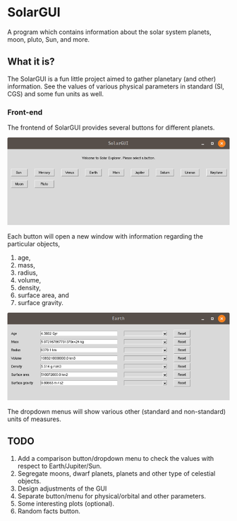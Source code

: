 # SolarGUI
A program which contains information about the solar system planets, moon, pluto, Sun, and more.

## What it is?
The SolarGUI is a fun little project aimed to gather planetary (and other) information. See the values of various
physical parameters in standard (SI, CGS) and some fun units as well.

### Front-end

The frontend of SolarGUI provides several buttons for different planets.

![img.png](src/images/SolarGUI__frontend.png)

Each button will open a new window with information regarding the particular objects,

1. age,
2. mass,
3. radius,
4. volume,
5. density,
6. surface area, and
7. surface gravity.

![img.png](src/images/SolarGUI__planetView.png)

The dropdown menus will show various other (standard and non-standard) units of measures.

## TODO

1. Add a comparison button/dropdown menu to check the values with respect to Earth/Jupiter/Sun.
2. Segregate moons, dwarf planets, planets and other type of celestial objects.
3. Design adjustments of the GUI
4. Separate button/menu for physical/orbital and other parameters.
5. Some interesting plots (optional).
6. Random facts button.
